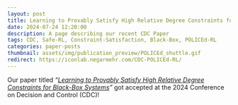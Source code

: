```yaml
---
layout: post
title: Learning to Provably Satisfy High Relative Degree Constraints for Black-Box Systems
date: 2024-07-24 12:20:00
description: A page describing our recent CDC Paper
tags: CDC, Safe-RL, Constraint-Satisfaction, Black-Box, POLICEd-RL
categories: paper-posts
thumbnail: assets/img/publication_preview/POLICEd_shuttle.gif
redirect: https://iconlab.negarmehr.com/CDC-POLICEd-RL/
---
```


Our paper titled _“<a href="https://arxiv.org/abs/2407.20456">Learning to Provably Satisfy High Relative Degree Constraints for Black-Box Systems</a>”_ got accepted at the 2024 Conference on Decision and Control (CDC)!